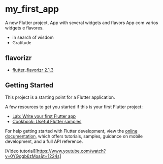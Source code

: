 # my_first_app

A new Flutter project, App with several widgets and flavors
App com varios widgets e flavores.


 - in search of wisdom
 - Gratitude
 
## flavorizr  

- [flutter_flavorizr 2.1.3](https://pub.dev/packages/flutter_flavorizr)

## Getting Started

This project is a starting point for a Flutter application.

A few resources to get you started if this is your first Flutter project:

- [Lab: Write your first Flutter app](https://docs.flutter.dev/get-started/codelab)
- [Cookbook: Useful Flutter samples](https://docs.flutter.dev/cookbook)

For help getting started with Flutter development, view the
[online documentation](https://docs.flutter.dev/), which offers tutorials,
samples, guidance on mobile development, and a full API reference.

[Video tutorial][https://www.youtube.com/watch?v=0YGogb6zMos&t=1224s]
